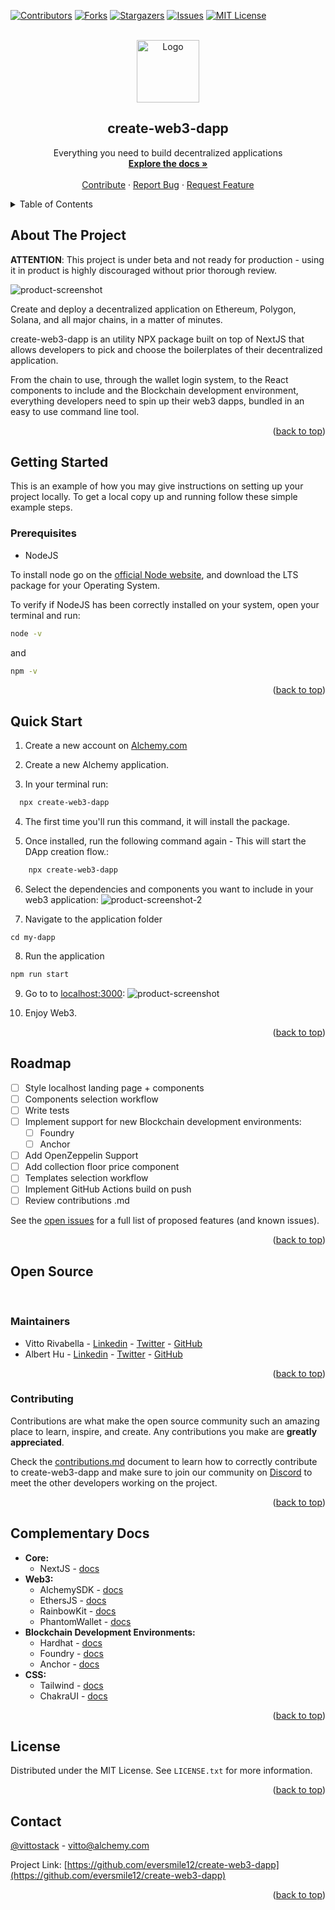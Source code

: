 <div id="top"></div>

[![Contributors][contributors-shield]][contributors-url]
[![Forks][forks-shield]][forks-url]
[![Stargazers][stars-shield]][stars-url]
[![Issues][issues-shield]][issues-url]
[![MIT License][license-shield]][license-url]

<!-- PROJECT LOGO -->
<br />
<div align="center">
  <a href="https://github.com/eversmile12/create-web3-dapp">
    <img src="images/logo.webp" alt="Logo" width="100" height="100">
  </a>

<h2 align="center">create-web3-dapp</h2>

  <p align="center">
    Everything you need to build decentralized applications
    <br />
    <a href="https://docs.alchemy.com"><strong>Explore the docs »</strong></a>
    <br />
    <br />
    <a href="https://github.com/eversmile12/create-web3-dapp">Contribute</a>
    ·
    <a href="https://github.com/eversmile12/create-web3-dapp/issues">Report Bug</a>
    ·
    <a href="https://github.com/eversmile12/create-web3-dapp/issues">Request Feature</a>
  </p>
</div>

<!-- TABLE OF CONTENTS -->
<details>
  <summary>Table of Contents</summary>
  <ol>
    <li>
      <a href="#about-the-project">About The Project</a>
    </li>
    <li>
      <a href="#getting-started">Getting Started</a>
      <ul>
        <li><a href="#prerequisites">Prerequisites</a></li>
        <li><a href="#quick-start">Quickstart</a></li>
      </ul>
    </li>
    <li><a href="#roadmap">Roadmap</a></li>
     <li>
      <a href="#getting-started">Open Source</a>
      <ul>
        <li><a href="#maintainers">Contributors</a></li>
        <li><a href="#contributing">Contributing</a></li>
      </ul>
    </li>
    <li><a href="#complementary-docs">Complementary Docs</a></li>
    <li><a href="#license">License</a></li>
    <li><a href="#contributors">Contributors</a></li>
  </ol>
</details>

<!-- ABOUT THE PROJECT -->

## About The Project

**ATTENTION**: This project is under beta and not ready for production - using it in product is highly discouraged without prior thorough review.

![product-screenshot]

Create and deploy a decentralized application on Ethereum, Polygon, Solana, and all major chains, in a matter of minutes.

create-web3-dapp is an utility NPX package built on top of NextJS that allows developers to pick and choose the boilerplates of their decentralized application.

From the chain to use, through the wallet login system, to the React components to include and the Blockchain development environment, everything developers need to spin up their web3 dapps, bundled in an easy to use command line tool.

<p align="right">(<a href="#top">back to top</a>)</p>

<!-- GETTING STARTED -->

## Getting Started

This is an example of how you may give instructions on setting up your project locally.
To get a local copy up and running follow these simple example steps.

### **Prerequisites**

-   NodeJS

To install node go on the [official Node website](https://nodejs.org/en/download/), and download the LTS package for your Operating System.

To verify if NodeJS has been correctly installed on your system, open your terminal and run:

```sh
node -v
```

and

```sh
npm -v
```

<p align="right">(<a href="#top">back to top</a>)</p>

## **Quick Start**

1. Create a new account on [Alchemy.com](https://alchemy.com)
2. Create a new Alchemy application.

3. In your terminal run:

```sh
  npx create-web3-dapp
```

4. The first time you'll run this command, it will install the package.

5. Once installed, run the following command again - This will start the DApp creation flow.:

```sh
    npx create-web3-dapp
```

6. Select the dependencies and components you want to include in your web3 application:
   ![product-screenshot-2]

7. Navigate to the application folder

```
cd my-dapp
```

8. Run the application

```sh
npm run start
```

9. Go to to <a href="localhost:3000">localhost:3000</a>:
   ![product-screenshot]

10. Enjoy Web3.

<p align="right">(<a href="#top">back to top</a>)</p>

<!-- ROADMAP -->

## **Roadmap**

-   [ ] Style localhost landing page + components
-   [ ] Components selection workflow
-   [ ] Write tests
-   [ ] Implement support for new Blockchain development environments:
    -   [ ] Foundry
    -   [ ] Anchor
-   [ ] Add OpenZeppelin Support
-   [ ] Add collection floor price component
-   [ ] Templates selection workflow
-   [ ] Implement GitHub Actions build on push
-   [ ] Review contributions .md

See the [open issues](https://github.com/eversmile12/create-web3-dapp/issues) for a full list of proposed features (and known issues).

<p align="right">(<a href="#top">back to top</a>)</p>

## Open Source

</br>

### Maintainers

<ul>
<li>Vitto Rivabella - <a href="https://www.linkedin.com/in/vittorio-rivabella/">Linkedin</a> - <a href="https://twitter.com/VittoStack">Twitter</a> - <a href="https://github.com/eversmile12">GitHub</a></li>
<li>Albert Hu - <a href="https://www.linkedin.com/in/albhu/">Linkedin</a> - <a href="https://twitter.com/thatguyintech">Twitter</a> - <a href="https://github.com/thatguyintech">GitHub</a></li>
</ul>

<p align="right">(<a href="#top">back to top</a>)</p>

<!-- CONTRIBUTING -->

### Contributing

Contributions are what make the open source community such an amazing place to learn, inspire, and create. Any contributions you make are **greatly appreciated**.

Check the [contributions.md](https://github.com/Eversmile12/create-web3-dapp/blob/main/contributing.md) document to learn how to correctly contribute to create-web3-dapp and make sure to join our community on [Discord](https://alchemy.com/discord) to meet the other developers working on the project.

<p align="right">(<a href="#top">back to top</a>)</p>

## **Complementary Docs**

<ul>
<li>
  <strong>Core:</strong>
  <ul>
    <li>NextJS - <a href="https://nextjs.org/">docs</a></li>
  </ul>
</li>
<li>
  <strong>Web3:</strong>
  <ul>
    <li>AlchemySDK - <a href="https://docs.alchemy.com/reference/alchemy-sdk-quickstart">docs</a></li>
    <li>EthersJS - <a href="https://docs.ethers.io/v5/">docs</a></li>
    <li>RainbowKit - <a href="https://www.rainbowkit.com/">docs</a></li>
    <li>PhantomWallet - <a href="https://docs.phantom.app/">docs</a></li>
  </ul>
</li>
<li>
  <strong>Blockchain Development Environments:</strong>
  <ul>
    <li>Hardhat - <a href="https://hardhat.org/">docs</a></li>
    <li>Foundry - <a href="https://book.getfoundry.sh/">docs</a></li>
    <li>Anchor - <a href=https://book.anchor-lang.com/">docs</a></li>
  </ul>
</li>
<li>
  <strong>CSS:</strong>
  <ul>
    <li>Tailwind - <a href="https://v2.tailwindcss.com/docs">docs</a></li>
    <li>ChakraUI - <a href="https://chakra-ui.com/getting-started">docs</a></li>
  </ul>
</li>

</ul>

<p align="right">(<a href="#top">back to top</a>)</p>

<!-- LICENSE -->

## License

Distributed under the MIT License. See `LICENSE.txt` for more information.

<p align="right">(<a href="#top">back to top</a>)</p>

<!-- CONTACT -->

## Contact

[@vittostack](https://twitter.com/vittostack) - vitto@alchemy.com

Project Link: [https://github.com/eversmile12/create-web3-dapp](https://github.com/eversmile12/create-web3-dapp)

<p align="right">(<a href="#top">back to top</a>)</p>

<!-- MARKDOWN LINKS & IMAGES -->

[contributors-shield]: https://img.shields.io/github/contributors/eversmile12/create-web3-dapp.svg?style=for-the-badge
[contributors-url]: https://github.com/eversmile12/create-web3-dapp/graphs/contributors
[forks-shield]: https://img.shields.io/github/forks/eversmile12/create-web3-dapp.svg?style=for-the-badge
[forks-url]: https://github.com/eversmile12/create-web3-dapp/network/members
[stars-shield]: https://img.shields.io/github/stars/eversmile12/create-web3-dapp.svg?style=for-the-badge
[stars-url]: https://github.com/eversmile12/create-web3-dapp/stargazers
[issues-shield]: https://img.shields.io/github/issues/eversmile12/create-web3-dapp.svg?style=for-the-badge
[issues-url]: https://github.com/eversmile12/create-web3-dapp/issues
[license-shield]: https://img.shields.io/github/license/eversmile12/create-web3-dapp.svg?style=for-the-badge
[license-url]: https://github.com/eversmile12/create-web3-dapp/blob/master/LICENSE.txt
[linkedin-shield]: https://img.shields.io/badge/-LinkedIn-black.svg?style=for-the-badge&logo=linkedin&colorB=555
[product-screenshot]: images/screenshot.png
[product-screenshot-2]: images/screenshot_2.png
